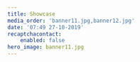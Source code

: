 ```yaml
---
title: Showcase
media_order: 'banner11.jpg,banner12.jpg'
date: '07:49 27-10-2019'
recaptchacontact:
    enabled: false
hero_image: banner11.jpg
---
```


